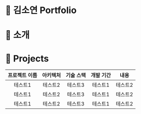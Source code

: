 <!-- 
commit 규칙 지키기 
🪕docs: 문서 변경시
🎻style: 스타일 변경시
🎸chore: 빌드 또는 설정 파일 변경시(실제 코드 변경 없을 때)
-->

# 🤗 김소연 Portfolio

# 🍬 소개

# 📝 Projects
<!-- table 형식 -->
|프로젝트 이름|아키텍처|기술 스택|개발 기간|내용|
|:---:|:---:|:---:|:---:|:---:|
|테스트1|테스트2|테스트3|테스트1|테스트2|
|테스트1|테스트2|테스트3|테스트1|테스트2|
|테스트1|테스트2|테스트3|테스트1|테스트2|
